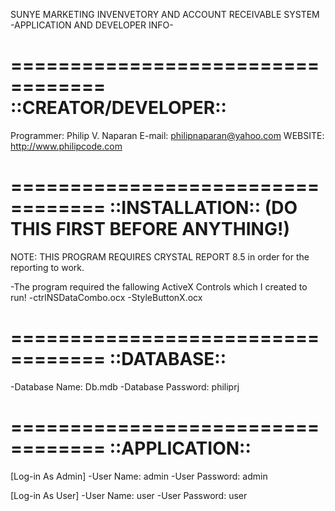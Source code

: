 	
SUNYE MARKETING INVENVETORY AND ACCOUNT RECEIVABLE SYSTEM
         -APPLICATION AND DEVELOPER INFO-



==================================
::CREATOR/DEVELOPER::
==================================
Programmer: Philip V. Naparan 
E-mail: philipnaparan@yahoo.com
WEBSITE: http://www.philipcode.com


==================================
::INSTALLATION:: (DO THIS FIRST BEFORE ANYTHING!)
==================================

NOTE: THIS PROGRAM REQUIRES CRYSTAL REPORT 8.5 in order for the reporting to work.

-The program required the fallowing ActiveX Controls which I created to run!
  -ctrlNSDataCombo.ocx 
  -StyleButtonX.ocx



==================================
::DATABASE::
==================================
-Database Name: Db.mdb
-Database Password: philiprj


==================================
::APPLICATION::
==================================
[Log-in As Admin]
-User Name: admin
-User Password: admin

[Log-in As User]
-User Name: user
-User Password: user

